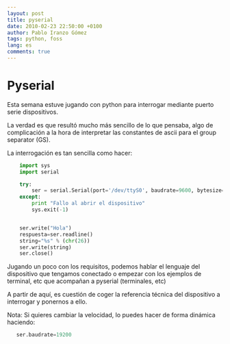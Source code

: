```yaml
---
layout: post
title: pyserial
date: 2010-02-23 22:50:00 +0100
author: Pablo Iranzo Gómez
tags: python, foss
lang: es
comments: true
---
```


# Pyserial

Esta semana estuve jugando con python para interrogar mediante puerto serie dispositivos.

La verdad es que resultó mucho más sencillo de lo que pensaba, algo de complicación a la hora de interpretar las constantes de ascii para el group separator (GS).

La interrogación es tan sencilla como hacer:

```python
    import sys
    import serial

    try:
        ser = serial.Serial(port='/dev/ttyS0', baudrate=9600, bytesize=serial.EIGHTBITS, timeout=1, parity=serial.PARITY_NONE, stopbits=serial.STOPBITS_ONE, xonxoff=1,rtscts=0)
    except:
        print "Fallo al abrir el dispositivo"
        sys.exit(-1)


    ser.write("Hola")
    respuesta=ser.readline()
    string="%s" % (chr(26))
    ser.write(string)
    ser.close()
```

Jugando un poco con los requisitos, podemos hablar el lenguaje del dispositivo que tengamos conectado o empezar con los ejemplos de terminal, etc que acompañan a pyserial (terminales, etc)

A partir de aquí, es cuestión de coger la referencia técnica del dispositivo a interrogar y ponernos a ello.

Nota: Si quieres cambiar la velocidad, lo puedes hacer de forma dinámica haciendo:

```python
   ser.baudrate=19200
```
